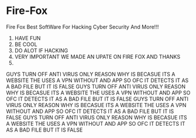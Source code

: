 # Fire-Fox
Fire Fox Best SoftWare For Hacking Cyber Security And More!!!
1. HAVE FUN
2. BE COOL
3. DO ALOT IF HACKING
4. VERY IMPORTANT WE MADE AN UPATE ON FIRE FOX AND THANKS
5. 
GUYS TURN OFF ANTI VIRUS ONLY REASON WHY IS BECASUE ITS A WEBSITE THE USES A VPN WITHOUT AND APP SO OFC IT DETECTS IT AS A BAD FILE BUT IT IS FALSE
GUYS TURN OFF ANTI VIRUS ONLY REASON WHY IS BECASUE ITS A WEBSITE THE USES A VPN WITHOUT AND APP SO OFC IT DETECTS IT AS A BAD FILE BUT IT IS FALSE
GUYS TURN OFF ANTI VIRUS ONLY REASON WHY IS BECASUE ITS A WEBSITE THE USES A VPN WITHOUT AND APP SO OFC IT DETECTS IT AS A BAD FILE BUT IT IS FALSE
GUYS TURN OFF ANTI VIRUS ONLY REASON WHY IS BECASUE ITS A WEBSITE THE USES A VPN WITHOUT AND APP SO OFC IT DETECTS IT AS A BAD FILE BUT IT IS FALSE

